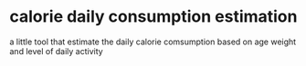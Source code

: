 # calorie daily consumption estimation
 a little tool that estimate the daily calorie comsumption based on age weight and level of daily activity
